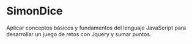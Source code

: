 # SimonDice

Aplicar conceptos básicos y fundamentos del lenguaje JavaScript
para desarrollar un juego de retos con Jquery y sumar puntos.
